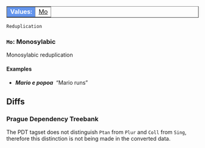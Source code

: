 
<table class="typeindex" border="1">
<tr>
  <td style="background-color:cornflowerblue;color:white"><strong>Values:</strong> </td>
  <td><a href="#Mo">Mo</a></td> 
  

</tr>
</table>

`Reduplication`  


### <a name="Mo">`Mo`</a>: Monosylabic 

Monosylabic reduplication

#### Examples


* _<b>Mario e popoa</b>&nbsp;_ “Mario runs”




## Diffs

### Prague Dependency Treebank

The PDT tagset does not distinguish `Ptan` from `Plur` and `Coll` from `Sing`,
therefore this distinction is not being made in the converted data.
<!-- Interlanguage links updated Pá kvě 14 11:08:40 CEST 2021 -->
